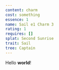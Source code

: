 ```yaml
---
content: charm
cost: something
essence: 1
name: Sail e1 Charm 3
rating: 1
requires: []
splat: Second Sunrise
trait: Sail
tree: Captain
---
```


Hello **world**!
